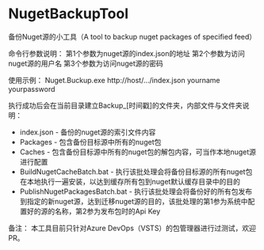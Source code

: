 # NugetBackupTool
备份Nuget源的小工具（A tool to backup nuget packages of specified feed）

命令行参数说明：
第1个参数为nuget源的index.json的地址
第2个参数为访问nuget源的用户名
第3个参数为访问nuget源的密码

使用示例：
Nuget.Buckup.exe http://host/.../index.json yourname yourpassword

执行成功后会在当前目录建立Backup_[时间戳]的文件夹，内部文件与文件夹说明：
- index.json - 备份的nuget源的索引文件内容
- Packages - 包含备份目标源中所有的nuget包
- Caches - 包含备份目标源中所有的nuget包的解包内容，可当作本地nuget源进行配置
- BuildNugetCacheBatch.bat - 执行该批处理会将备份目标源的所有nuget包在本地执行一遍安装，以达到缓存所有包到nuget默认缓存目录中的目的
- PublishNugetPackagesBatch.bat - 执行该批处理会将备份好的所有包发布到指定的新nuget源，达到迁移nuget源的目的，该批处理的第1参为系统中配置好的源的名称，第2参为发布包时的Api Key

备注：
本工具目前只针对Azure DevOps（VSTS）的包管理器进行过测试，欢迎PR。
